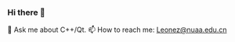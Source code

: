 ### Hi there 👋

<!--
**Leonezz/Leonezz** is a ✨ _special_ ✨ repository because its `README.md` (this file) appears on your GitHub profile.

Here are some ideas to get you started:

-->
💬 Ask me about C++/Qt. 
📫 How to reach me: Leonez@nuaa.edu.cn 


